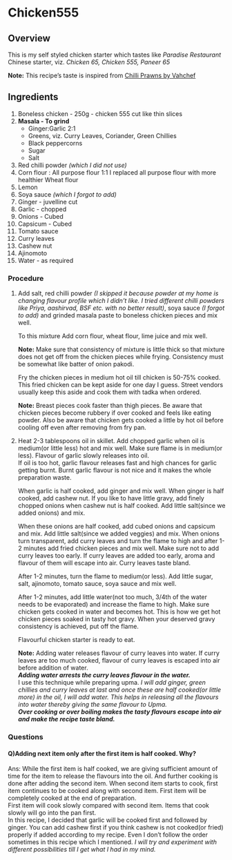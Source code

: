 # Chicken555
## Overview
This is my self styled chicken starter which tastes like *Paradise Restaurant* Chinese starter, viz. *Chicken 65, Chicken 555, Paneer 65*

**Note:** This recipe’s taste is inspired from [Chilli Prawns by Vahchef](https://youtu.be/cEuoQKz1fpo)

## Ingredients
1. Boneless chicken - 250g - chicken 555 cut like thin slices
2. **Masala - To grind**
    * Ginger:Garlic 2:1
    * Greens, viz. Curry Leaves, Coriander, Green Chillies
    * Black peppercorns
    * Sugar
    * Salt
3. Red chilli powder _(which I did not use)_
4. Corn flour : All purpose flour 1:1
    I replaced all purpose flour with more healthier Wheat flour
5. Lemon
6. Soya sauce _(which I forgot to add)_
7. Ginger - juvelline cut
8. Garlic - chopped
9. Onions - Cubed
10. Capsicum - Cubed
11. Tomato sauce
12. Curry leaves
13. Cashew nut
14. Ajinomoto
15. Water - as required

### Procedure
1. Add salt, red chilli powder _(I skipped it because powder at my home is changing flavour profile which I didn’t like. I tried different chilli powders like Priya, aashirvad, BSF etc. with  no better result)_, soya sauce _(I forgot to add)_ and grinded masala paste to boneless chicken pieces and mix well.

    To this mixture Add corn flour, wheat flour, lime juice and mix well.

    **Note:** Make sure that consistency of mixture is little thick so that mixture does not get off from the chicken pieces while frying. Consistency must be somewhat like batter of onion pakodi.

    Fry the chicken pieces in medium hot oil till chicken is 50-75% cooked. This fried chicken can be kept aside for one day I guess. Street vendors usually keep this aside and cook them with tadka when ordered.

    **Note:** Breast pieces cook faster than thigh pieces. Be aware that chicken pieces become rubbery if over cooked and feels like eating powder. Also be aware that chicken gets cooked a little by hot oil before cooling off even after removing from fry pan.

2. Heat 2-3 tablespoons oil in skillet. Add chopped garlic when oil is medium(or little less) hot and mix well. Make sure flame is in medium(or less). Flavour of garlic slowly releases into oil.  
    If oil is too hot, garlic flavour releases fast and high chances for garlic getting burnt. Burnt garlic flavour is not nice and it makes the whole preparation waste.

    When garlic is half cooked, add ginger and mix well. When ginger is half cooked, add cashew nut. If you like to have little gravy, add finely chopped onions when cashew nut is half cooked. Add little salt(since we added onions) and mix.

    When these onions are half cooked, add cubed onions and capsicum and mix. Add little salt(since we added veggies) and mix. When onions turn transparent, add curry leaves and turn the flame to high and after 1-2 minutes add fried chicken pieces and mix well. 
    Make sure not to add curry leaves too early. If curry leaves are added too early, aroma and flavour of them will escape into air. Curry leaves taste bland.

    After 1-2 minutes, turn the flame to medium(or less). Add little sugar, salt, ajinomoto, tomato sauce, soya sauce and mix well.

    After 1-2 minutes, add little water(not too much, 3/4th of the water needs to be evaporated) and increase the flame to high.
    Make sure chicken gets cooked in water and becomes hot. This is how we get hot chicken pieces soaked in tasty hot gravy.
    When your deserved gravy consistency is achieved, put off the flame. 

    Flavourful chicken starter is ready to eat.

    **Note:** Adding water releases flavour of curry leaves into water. If curry leaves are too much cooked, flavour of curry leaves is escaped into air before addition of water.  
    _**Adding water arrests the curry leaves flavour in the water.**_  
    I use this technique while preparing upma. *I will add ginger, green chillies and curry leaves at last and once these are half cooked(or little more) in the oil, I will add water. This helps in releasing all the flavours into water thereby giving the same flavour to Upma.*  
    _**Over cooking or over boiling makes the tasty flavours escape into air and make the recipe taste bland.**_

### Questions
#### Q)Adding next item only after the first item is half cooked. Why?
Ans: While the first item is half cooked, we are giving sufficient amount of time for the item to release the flavours into the oil. And further cooking is done after adding the second item. When second item starts to cook, first item continues to be cooked along with second item. First item will be completely cooked at the end of preparation.  
    First item will cook slowly compared with second item. Items that cook slowly will go into the pan first.  
    In this recipe, I decided that garlic will be cooked first and followed by ginger. You can add cashew first if you think cashew is not cooked(or fried) properly if added according to my recipe. Even I don’t follow the order sometimes in this recipe which I mentioned. *I will try and experiment with different possibilities till I get what I had in my mind.*
